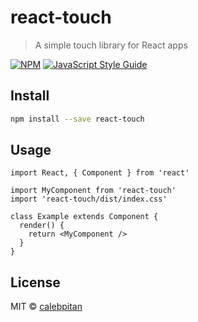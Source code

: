 # react-touch

> A simple touch library for React apps

[![NPM](https://img.shields.io/npm/v/react-touch.svg)](https://www.npmjs.com/package/react-touch) [![JavaScript Style Guide](https://img.shields.io/badge/code_style-standard-brightgreen.svg)](https://standardjs.com)

## Install

```bash
npm install --save react-touch
```

## Usage

```tsx
import React, { Component } from 'react'

import MyComponent from 'react-touch'
import 'react-touch/dist/index.css'

class Example extends Component {
  render() {
    return <MyComponent />
  }
}
```

## License

MIT © [calebpitan](https://github.com/calebpitan)
